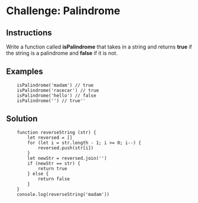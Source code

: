 # Challenge: Palindrome

## Instructions  
Write a function called __isPalindrome__ that takes in a string and returns __true__ if the string is a palindrome and __false__ if it is not.




## Examples
```
    isPalindrome('madam') // true
    isPalindrome('racecar') // true
    isPalindrome('hello') // false
    isPalindrome('') // true''
```
## Solution  
```
    function reverseString (str) {
        let reversed = []
        for (let i = str.length - 1; i >= 0; i--) {
            reversed.push(str[i])
        }
        let newStr = reversed.join('')
        if (newStr == str) {
            return true
        } else {
            return false
        }
    }
    console.log(reverseString('madam'))
```